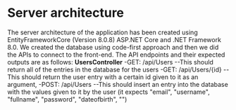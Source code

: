# Server architecture
The server architecture of the application has been created using EntityFrameworkCore (Version 8.0.8) ASP.NET Core and .NET Framework 8.0.
We created the database using code-first approach and then we did the APIs to connect to the front-end. The API endpoints and their expected outputs are as follows:
**UsersController**
-GET: /api/Users
--This should return all of the entries in the database for the users
-GET: /api/Users/{id}
--This should return the user entry with a certain id given to it as an argument,
-POST: /api/Users
--This should insert an entry into the database with the values given to it by the user (it expects "email", "username", "fullname", "password", "dateofbirth", "")

